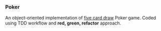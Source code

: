 ### Poker

An object-oriented implementation of [five card draw](http://en.wikipedia.org/wiki/Five-card_draw) Poker game. Coded using TDD workflow and **red, green, refactor** approach.
